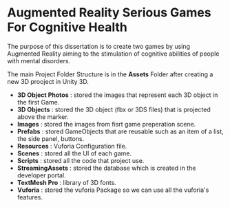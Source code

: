 # Augmented Reality Serious Games For Cognitive Health

The purpose of this dissertation is to create two games by using Augmented Reality aiming to the stimulation of cognitive abilities of people with mental disorders.

The main Project Folder Structure is in the **Assets** Folder after creating a new 3D prooject in Unity 3D.

- **3D Object Photos** : stored the images that represent each 3D object in the first Game.
- **3D Objects** : stored the 3D object (fbx or 3DS files) that is projected above the marker.
- **Images** : stored the images from fisrt game preperation scene.
- **Prefabs** : stored GameObjects that are reusable such as an item of a list, the side panel, buttons. 
- **Resources** : Vuforia Configuration file.
- **Scenes** : stored all the UI of each game.
- **Scripts** : stored all the code that project use.
- **StreamingAssets** : stored the database which is created in the developer portal. 
- **TextMesh Pro** : library of 3D fonts.
- **Vuforia** : stored the vuforia Package so we can use all the vuforia's features.
